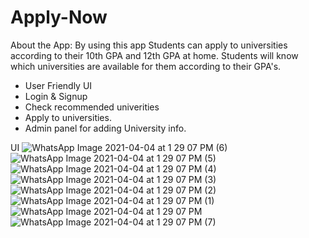 # Apply-Now
About the App: 
By using this app Students can apply to universities according to their 10th GPA and 12th GPA at home. Students will know which universities are available for them according to their GPA's.
- User Friendly UI
- Login &amp; Signup
- Check recommended univerities 
- Apply to universities. 
- Admin panel for adding University info.

UI
![WhatsApp Image 2021-04-04 at 1 29 07 PM (6)](https://user-images.githubusercontent.com/81440732/113507336-9fcd4000-956b-11eb-92e5-a8c4bd70d614.jpeg)
![WhatsApp Image 2021-04-04 at 1 29 07 PM (5)](https://user-images.githubusercontent.com/81440732/113507337-a1970380-956b-11eb-95fe-2a3cbb74ef86.jpeg)
![WhatsApp Image 2021-04-04 at 1 29 07 PM (4)](https://user-images.githubusercontent.com/81440732/113507338-a2c83080-956b-11eb-9561-085645a30c6c.jpeg)
![WhatsApp Image 2021-04-04 at 1 29 07 PM (3)](https://user-images.githubusercontent.com/81440732/113507339-a2c83080-956b-11eb-9a84-ad7853081a06.jpeg)
![WhatsApp Image 2021-04-04 at 1 29 07 PM (2)](https://user-images.githubusercontent.com/81440732/113507340-a360c700-956b-11eb-986c-3ea2e38302a7.jpeg)
![WhatsApp Image 2021-04-04 at 1 29 07 PM (1)](https://user-images.githubusercontent.com/81440732/113507341-a3f95d80-956b-11eb-8d1e-7994115629a5.jpeg)
![WhatsApp Image 2021-04-04 at 1 29 07 PM](https://user-images.githubusercontent.com/81440732/113507342-a491f400-956b-11eb-8536-dec1aaf6ba25.jpeg)
![WhatsApp Image 2021-04-04 at 1 29 07 PM (7)](https://user-images.githubusercontent.com/81440732/113507343-a52a8a80-956b-11eb-9500-8b4bf8b172df.jpeg)

